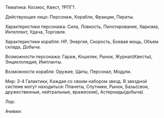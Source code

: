 Тематика: Космос, Квест, ?РПГ?.

Действующее лицо: Персонаж, Корабли, Фракции, Пираты.

Характеристики персонажа: Сила, Ловкость, Пилотирование, Харизма, Интеллект, Удача, Торговля.

Характеристики корабля: HP, Энергия, Скорость, Боевая мощь, Объем склада, Добыча. 

Возможности персонажа: Гараж, Кошелек, Рынок, Журнал(Квесты), Энциклопедия, Импланты.

Возможности корабля: Оружие, Щиты, Персонал, Модули.

Мир: 3-4 Галактики, Каждая со своим набором звезд. В звездной системе могут находиться: Планеты, Спутники, Рынок, Базы(свои, дружественные, нейтральные, вражеские), Астероиды(добыча).

Лор: 

Ачивки: 

